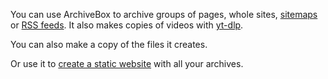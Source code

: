 You can use ArchiveBox to archive groups of pages, whole sites, [sitemaps](https://developers.google.com/search/docs/crawling-indexing/sitemaps/overview) or [RSS feeds](https://en.wikipedia.org/wiki/RSS). It also makes copies of videos with [yt-dlp](https://github.com/yt-dlp/yt-dlp).

You can also make a copy of the files it creates.

Or use it to [create a static website](https://github.com/ArchiveBox/ArchiveBox/wiki/Publishing-Your-Archive#2-export-and-host-it-as-static-html) with all your archives.
